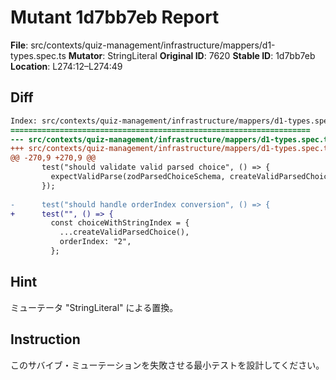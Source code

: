 # Mutant 1d7bb7eb Report

**File**: src/contexts/quiz-management/infrastructure/mappers/d1-types.spec.ts
**Mutator**: StringLiteral
**Original ID**: 7620
**Stable ID**: 1d7bb7eb
**Location**: L274:12–L274:49

## Diff

```diff
Index: src/contexts/quiz-management/infrastructure/mappers/d1-types.spec.ts
===================================================================
--- src/contexts/quiz-management/infrastructure/mappers/d1-types.spec.ts	original
+++ src/contexts/quiz-management/infrastructure/mappers/d1-types.spec.ts	mutated #7620
@@ -270,9 +270,9 @@
       test("should validate valid parsed choice", () => {
         expectValidParse(zodParsedChoiceSchema, createValidParsedChoice());
       });
 
-      test("should handle orderIndex conversion", () => {
+      test("", () => {
         const choiceWithStringIndex = {
           ...createValidParsedChoice(),
           orderIndex: "2",
         };
```

## Hint

ミューテータ "StringLiteral" による置換。

## Instruction

このサバイブ・ミューテーションを失敗させる最小テストを設計してください。
